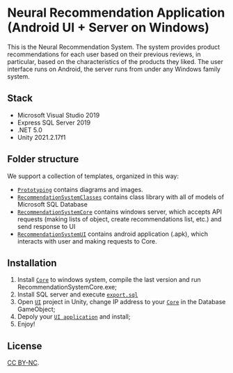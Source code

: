 # Neural Recommendation Application (Android UI + Server on Windows)

This is the Neural Recommendation System. 
The system provides product recommendations for each user based on their previous reviews, 
in particular,  based on the characteristics of the products they liked.
The user interface runs on Android, the server runs from under any Windows family system.

## Stack

- Microsoft Visual Studio 2019
- Express SQL Server 2019
- .NET 5.0
- Unity 2021.2.17f1

## Folder structure

We support a collection of templates, organized in this way:

- [`Prototyping`](./Prototyping) contains diagrams and images.
- [`RecommendationSystemClasses`](./RecommendationSystemClasses) contains 
  class library with all of models of Microsoft SQL Database
- [`RecommendationSystemCore`](./RecommendationSystemCore) contains windows server,
  which accepts API requests (making lists of object, create recommendations list, etc.) and 
  send response to UI
- [`RecommendationSystemUI`](./RecommendationSystemUI) contains android application (.apk),
  which interacts with user and making requests to Core.

## Installation

1. Install [`Core`](./RecommendationSystemCore) to windows system, compile the last version 
   and run RecommendationSystemCore.exe;
2. Install SQL server and execute [`export.sql`](./Prototyping/export.sql)
2. Open [`UI`](./RecommendationSystemUI) project in Unity, change IP address to your [`Core`](./RecommendationSystemCore) in the Database GameObject;
3. Depoly your [`UI application`](./RecommendationSystemUI) and install;
4. Enjoy!

## License

[CC BY-NC](./LICENSE).